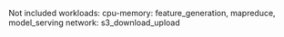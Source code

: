 Not included workloads:
cpu-memory:
feature_generation, mapreduce, model_serving
network:
s3_download_upload